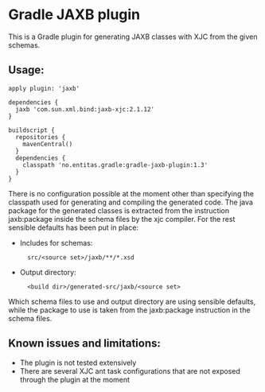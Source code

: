Gradle JAXB plugin
==================

This is a Gradle plugin for generating JAXB classes with XJC from the given schemas.

Usage:
------

    apply plugin: 'jaxb'

    dependencies {
      jaxb 'com.sun.xml.bind:jaxb-xjc:2.1.12'
    }

    buildscript {
      repositories {
        mavenCentral()
      }
      dependencies {
        classpath 'no.entitas.gradle:gradle-jaxb-plugin:1.3'
      }
    }

There is no configuration possible at the moment other than specifying the classpath used for generating and compiling
the generated code. The java package for the generated classes is extracted from the instruction jaxb:package inside
the schema files  by the xjc compiler. For the rest sensible defaults has been put in place:

* Includes for schemas:

        src/<source set>/jaxb/**/*.xsd

* Output directory:

        <build dir>/generated-src/jaxb/<source set>


Which schema files to use and output directory are using sensible defaults, while the package
to use is taken from the jaxb:package instruction in the schema files.

Known issues and limitations:  
----------------------------
* The plugin is not tested extensively
* There are several XJC ant task configurations that are not exposed through the plugin at the moment